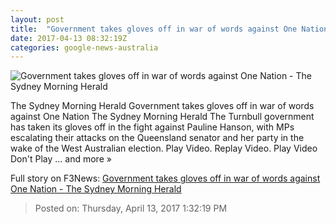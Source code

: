 ```yaml
---
layout: post
title:  "Government takes gloves off in war of words against One Nation - The Sydney Morning Herald"
date: 2017-04-13 08:32:19Z
categories: google-news-australia
---
```


![Government takes gloves off in war of words against One Nation - The Sydney Morning Herald](http://www.smh.com.au/content/dam/images/g/v/7/4/n/h/image.related.articleLeadwide.620x349.gvkd40.png/1492073359254.jpg)

The Sydney Morning Herald Government takes gloves off in war of words against One Nation The Sydney Morning Herald The Turnbull government has taken its gloves off in the fight against Pauline Hanson, with MPs escalating their attacks on the Queensland senator and her party in the wake of the West Australian election. Play Video. Replay Video. Play Video Don't Play ... and more »


Full story on F3News: [Government takes gloves off in war of words against One Nation - The Sydney Morning Herald](http://www.f3nws.com/n/ANxjCG)

> Posted on: Thursday, April 13, 2017 1:32:19 PM
